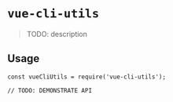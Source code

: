 # `vue-cli-utils`

> TODO: description

## Usage

```
const vueCliUtils = require('vue-cli-utils');

// TODO: DEMONSTRATE API
```
